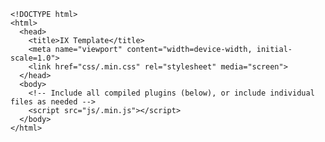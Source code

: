 
    <!DOCTYPE html>
    <html>
      <head>
        <title>IX Template</title>
        <meta name="viewport" content="width=device-width, initial-scale=1.0">
        <link href="css/.min.css" rel="stylesheet" media="screen">
      </head>
      <body>
        <!-- Include all compiled plugins (below), or include individual files as needed -->
        <script src="js/.min.js"></script>
      </body>
    </html>
